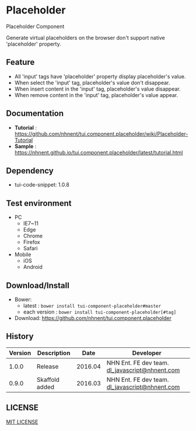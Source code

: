 Placeholder
===============
Placeholder Component<br>

Generate virtual placeholders on the browser don't support native 'placeholder' property.

## Feature
* All 'input' tags have 'placeholder' property display placeholder's value.
* When select the 'input' tag, placeholder's value don't disappear.
* When insert content in the 'input' tag, placeholder's value disappear.
* When remove content in the 'input' tag, placeholder's value appear.

## Documentation
* **Tutorial** : https://github.com/nhnent/tui.component.placeholder/wiki/Placeholder-Tutorial
* **Sample** : https://nhnent.github.io/tui.component.placeholder/latest/tutorial.html

## Dependency
* tui-code-snippet: 1.0.8

## Test environment
* PC
    * IE7~11
    * Edge
    * Chrome
    * Firefox
    * Safari
* Mobile
    * iOS
    * Android

## Download/Install
* Bower:
   * latest : `bower install tui-component-placeholder#master`
   * each version : `bower install tui-component-placeholder[#tag]`
* Download: https://github.com/nhnent/tui.component.placeholder

## History
| Version | Description | Date | Developer |
| ---- | ---- | ---- | ---- |
| 1.0.0 | Release | 2016.04 | NHN Ent. FE dev team. <dl_javascript@nhnent.com> |
| 0.9.0 | Skaffold added | 2016.03 | NHN Ent. FE dev team. <dl_javascript@nhnent.com> |

## LICENSE
[MIT LICENSE](LICENSE)
